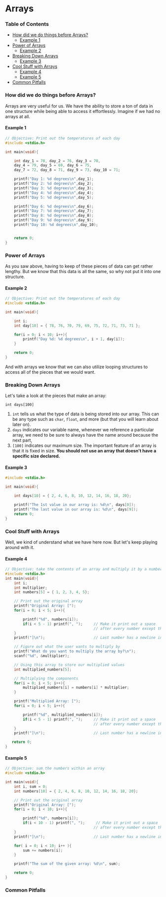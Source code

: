 # Arrays
### Table of Contents
- [How did we do things before Arrays?](#how-did-we-do-things-before-arrays)
    - [Example 1](#example-1)
- [Power of Arrays](#powers-of-arrays)
    - [Example 2](#example-2)
- [Breaking Down Arrays](#breaking-down-arrays)
    - [Example 3](#example-3)
-  [Cool Stuff with Arrays](#cool-stuff-with-arrays)
    - [Example 4](#example-4)
    - [Example 5](#example-5)
- [Common Pitfalls](#common-pitfalls)

### How did we do things before Arrays?
Arrays are very useful for us. We have the ability to store a ton of data in one structure while being able to access it effortlessly. Imagine if we had no arrays at all.
#### Example 1
```c
// Objective: Print out the temperatures of each day
#include <stdio.h>

int main(void){

    int day_1 = 78, day_2 = 76, day_3 = 70,
    day_4 = 79, day_5 = 69, day_6 = 75,
    day_7 = 72, day_8 = 71, day_9 = 73, day_10 = 71;

    printf("Day 1: %d degrees\n",day_1);
    printf("Day 2: %d degrees\n",day_2);
    printf("Day 3: %d degrees\n",day_3);
    printf("Day 4: %d degrees\n",day_4);
    printf("Day 5: %d degrees\n",day_5);

    printf("Day 6: %d degrees\n",day_6);
    printf("Day 7: %d degrees\n",day_7);
    printf("Day 8: %d degrees\n",day_8);
    printf("Day 9: %d degrees\n",day_9);
    printf("Day 10: %d degrees\n",day_10);


    return 0;
}
```

### Power of Arrays
As you saw above, having to keep of these pieces of data can get rather lengthy. But we know that this data is all the same, so why not put it into one structure.

#### Example 2
```c
// Objective: Print out the temperatures of each day
#include <stdio.h>

int main(void){

    int i;
    int day[10] = { 78, 76, 70, 79, 69, 75, 72, 71, 73, 71 };

    for(i = 0; i < 10; i++){
        printf("Day %d: %d degrees\n", i + 1, day[i]);
    }

    return 0;
}
```
And with arrays we know that we can also utilize looping structures to access all of the pieces that we would want.

### Breaking Down Arrays
Let's take a look at the pieces that make an array:

`int days[100]`

1. `int` tells us what the type of data is being stored into our array. This can be any type such as `char`, `float`, and more (but that you will learn about later on).
2. `days` indicates our variable name, whenever we reference a particular array, we need to be sure to always have the name around because the next part,
3. `[100]` indicates our maximum size. The important feature of an array is that it is fixed in size. **You should not use an array that doesn't have a specific size declared.**

#### Example 3
```c
#include <stdio.h>

int main(void){

    int days[10] = { 2, 4, 6, 8, 10, 12, 14, 16, 18, 20};

    printf("The 1st value in our array is: %d\n", days[0]);
    printf("The last value in our array is: %d\n", days[9]);
    return 0;
}
```

### Cool Stuff with Arrays
Well, we kind of understand what we have here now. But let's keep playing around with it.

#### Example 4
```c
// Objective: take the contents of an array and multiply it by a number
#include <stdio.h>
int main(void){
    int i;
    int multiplier;
    int numbers[5] = { 1, 2, 3, 4, 5};

    // Print out the original array
    printf("Original Array: [");
    for(i = 0; i < 5; i++){

        printf("%d", numbers[i]);
        if(i < 5 - 1) printf(", ");     // Make it print out a space
                                        // after every number except the last
    }
    printf("]\n");                      // Last number has a newline instead

    // Figure out what the user wants to multiply by
    printf("What do you want to multiply the array by?\n");
    scanf("%d", &multiplier);

    // Using this array to store our multiplied values
    int multiplied_numbers[5];

    // Multiplying the components
    for(i = 0; i < 5; i++){
        multiplied_numbers[i] = numbers[i] * multiplier;
    }

    printf("Multiplied Array: [");
    for(i = 0; i < 5; i++){

        printf("%d", multiplied_numbers[i]);
        if(i < 5 - 1) printf(", ");     // Make it print out a space
                                        // after every number except the last
    }
    printf("]\n");                      // Last number has a newline instead

   return 0;
}
```

#### Example 5
```c
// Objective: sum the numbers within an array
#include <stdio.h>

int main(void){
    int i, sum = 0;
    int numbers[10] = { 2, 4, 6, 8, 10, 12, 14, 16, 18, 20};

    // Print out the original array
    printf("Original Array: [");
    for(i = 0; i < 10; i++){

        printf("%d", numbers[i]);
        if(i < 10 - 1) printf(", ");     // Make it print out a space
                                        // after every number except the last
    }
    printf("]\n");                      // Last number has a newline instead

    for( i = 0; i < 10; i++ ){
        sum += numbers[i];
    }

    printf("The sum of the given array: %d\n", sum);

    return 0;
}
```


### Common Pitfalls
